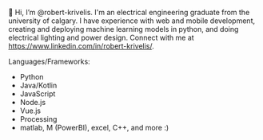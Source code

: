 👋 Hi, I’m @robert-krivelis. I'm an electrical engineering graduate from the university of calgary. I have experience with web and mobile development, creating and deploying machine learning models in python, and doing electrical lighting and power design. Connect with me at https://www.linkedin.com/in/robert-krivelis/.

Languages/Frameworks:
- Python
- Java/Kotlin
- JavaScript
- Node.js
- Vue.js
- Processing
- matlab, M (PowerBI), excel, C++, and more :)  
